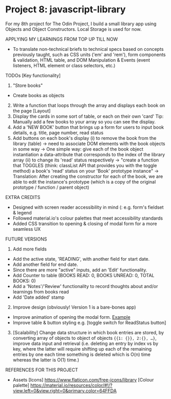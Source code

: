 # Project 8: javascript-library

For my 8th project for The Odin Project, I build a small library app using Objects and Object Constructors. Local Storage is used for now. 

APPLYING MY LEARNINGS FROM TOP UP TILL NOW
- To translate non-technical briefs to technical specs based on concepts previously taught, such as CSS units ('em' and 'rem'), form components & validation, HTML table, and DOM Manipulation & Events (event listeners, HTML element or class selectors, etc.)

TODOs
[Key functionality]
1. "Store books"
- Create books as objects 
2. Write a function that loops through the array and displays each book on the page
[Layout]
1. Display the cards in some sort of table, or each on their own 'card'
Tip: Manually add a few books to your array so you can see the display.
2. Add a 'NEW BOOK' button that brings up a form for users to input book details, e.g. title, page number, read status
3. Add buttons on each book's display 
(i) to remove the book from the library (table) -> need to associate DOM elements with the book objects in some way -> One simple way: give each of the book object instantiation a data-attribute that corresponds to the index of the library array
(ii) to change its 'read' status respectively -> "create a function that TOGGLES (think: classList API that provides you with the toggle method) a book's 'read' status on your 'Book' prototype instance" -> Translation: After creating the constructor for each of the book, we are able to edit the instance's prototype (which is a copy of the original prototype / function / parent object)

EXTRA CREDITS
- Designed with screen reader accessibility in mind (: e.g. form's fieldset & legend
- Followed material.io's colour palettes that meet accessibility standards 
- Added CSS transition to opening & closing of modal form for a more seamless UX

 FUTURE VERSIONS
1. Add more fields
- Add the active state, 'READING', with another field for start date.
- Add another field for end date.
- Since there are more "active" inputs, add an 'Edit' functionality. 
- Add Counter to table (BOOKS READ: 0, BOOKS UNREAD: 0, TOTAL BOOKS: 0)
- Add a 'Notes'/'Review' functionality to record thoughts about and/or learnings from books read
- Add 'Date added' stamp 
2. Improve design (obviously! Version 1 is a bare-bones app)
- Improve animation of opening the modal form. [Example](https://michalosman.github.io/library/)
- Improve table & button styling e.g. [toggle switch for ReadStatus button]
3. [Scalability] Change data structure in which book entries are stored, by converting array of objects to object of objects `{{1: {}}, 2:{}, …}`, improve data input and retrieval (i.e. deleting an entry by index vs by key, where the latter will require shifting up each of the remaining entries by one each time something is deleted which is O(n) time whereas the latter is O(1) time.)

REFERENCES FOR THIS PROJECT
- Assets
[Icons]
 https://www.flaticon.com/free-icons/library
 [Colour palette]
 https://material.io/resources/color/#!/?view.left=0&view.right=0&primary.color=64FFDA